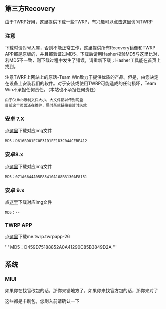 ## 第三方Recovery

由于TWRP好用，这里提供下载一些TWRP，有兴趣可以点击[这里](https://twrp.me/)访问TWRP

### 注意

下载时请对号入座，否则不能正常工作，这里提供所有Recovery镜像和TWRP APP都是原版的，并且都验证过MD5。下载后请用Hasher校验MD5与这里比对，若MD5不一致，则下载过程中发生了错误，请重新下载；Hasher工具能在首页上找到。

注意TWRP上网站上的原话-Team Win致力于提供优质的产品。但是，由您决定在设备上安装我们的软件。对于安装或使用TWRP可能造成的任何损坏，Team Win不承担任何责任。（本站也不承担任何责任）

```
由于GiHub限制文件大小，大文件都以传到网盘
目前这个页面还在维护，届时某些链接会暂时失效
```

### 安卓 7.X

点[这里](https://www.lanzous.com/ianj6tc)下载对应img文件

```
MD5：D616BD81EC0F31D1FE1D3C04ACEBE412
```

### 安卓8.x

点[这里](/Now_Upgrading)下载对应img文件

```
MD5：071A6644A05F85410A108B3130AE8151
```

### 安卓 9.x

点[这里](/Now_Upgrading)下载对应img文件

```
MD5：--
```

### TWRP APP

点[这里](https://www.lanzous.com/ianju4b)下载me.twrp.twrpapp-26

'''
MD5：D459D75188852A0A41290C85B3849D2A
'''

## 系统

### MIUI

如果你在找官改包的话，那你来错地方了，如果你来找官方包的话，那你来对了

这些都是卡刷包，您刷入前请确认一下
